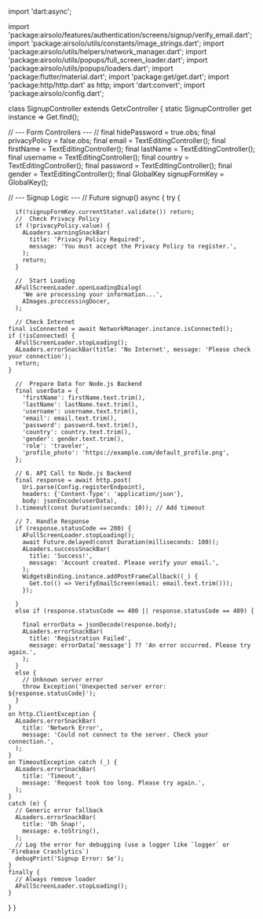 import 'dart:async';

import 'package:airsolo/features/authentication/screens/signup/verify_email.dart';
import 'package:airsolo/utils/constants/image_strings.dart';
import 'package:airsolo/utils/helpers/network_manager.dart';
import 'package:airsolo/utils/popups/full_screen_loader.dart';
import 'package:airsolo/utils/popups/loaders.dart';
import 'package:flutter/material.dart';
import 'package:get/get.dart';
import 'package:http/http.dart' as http; 
import 'dart:convert'; 
import 'package:airsolo/config.dart';

class SignupController extends GetxController {
  static SignupController get instance => Get.find();

  // --- Form Controllers --- //
  final hidePassword = true.obs;
  final privacyPolicy = false.obs; 
  final email = TextEditingController();
  final firstName = TextEditingController();
  final lastName = TextEditingController();
  final username = TextEditingController();
  final country = TextEditingController();
  final password = TextEditingController();
  final gender = TextEditingController();
  final GlobalKey<FormState>  signupFormKey = GlobalKey<FormState>();

  // --- Signup Logic --- //
  Future<void> signup() async {
    try {

      
      if(!signupFormKey.currentState!.validate()) return;
      //  Check Privacy Policy
      if (!privacyPolicy.value) {
        ALoaders.warningSnackBar(
          title: 'Privacy Policy Required',
          message: 'You must accept the Privacy Policy to register.',
        );
        return;
      }
      
      //  Start Loading
      AFullScreenLoader.openLoadingDialog(
        'We are processing your information...', 
        AImages.proccessingDocer,
      );

      // Check Internet
    final isConnected = await NetworkManager.instance.isConnected();
    if (!isConnected) {
      AFullScreenLoader.stopLoading();
      ALoaders.errorSnackBar(title: 'No Internet', message: 'Please check your connection');
      return;
    }

      //  Prepare Data for Node.js Backend
      final userData = {
        'firstName': firstName.text.trim(),
        'lastName': lastName.text.trim(),
        'username': username.text.trim(),
        'email': email.text.trim(),
        'password': password.text.trim(),
        'country': country.text.trim(),
        'gender': gender.text.trim(),
        'role': 'traveler', 
        'profile_photo': 'https://example.com/default_profile.png', 
      };

      // 6. API Call to Node.js Backend
      final response = await http.post(
        Uri.parse(Config.registerEndpoint),
        headers: {'Content-Type': 'application/json'},
        body: jsonEncode(userData),
      ).timeout(const Duration(seconds: 10)); // Add timeout

      // 7. Handle Response
      if (response.statusCode == 200) {
        AFullScreenLoader.stopLoading();
        await Future.delayed(const Duration(milliseconds: 100));
        ALoaders.successSnackBar(
          title: 'Success!',
          message: 'Account created. Please verify your email.',
        );
        WidgetsBinding.instance.addPostFrameCallback((_) {
          Get.to(() => VerifyEmailScreen(email: email.text.trim()));
        });

      } 
      else if (response.statusCode == 400 || response.statusCode == 409) {
        
        final errorData = jsonDecode(response.body);
        ALoaders.errorSnackBar(
          title: 'Registration Failed',
          message: errorData['message'] ?? 'An error occurred. Please try again.',
        );
      } 
      else {
        // Unknown server error
        throw Exception('Unexpected server error: ${response.statusCode}');
      }
    } 
    on http.ClientException {
      ALoaders.errorSnackBar(
        title: 'Network Error',
        message: 'Could not connect to the server. Check your connection.',
      );
    } 
    on TimeoutException catch (_) {
      ALoaders.errorSnackBar(
        title: 'Timeout',
        message: 'Request took too long. Please try again.',
      );
    } 
    catch (e) {
      // Generic error fallback
      ALoaders.errorSnackBar(
        title: 'Oh Snap!',
        message: e.toString(),
      );
      // Log the error for debugging (use a logger like `logger` or `Firebase Crashlytics`)
      debugPrint('Signup Error: $e');
    } 
    finally {
      // Always remove loader
      AFullScreenLoader.stopLoading();
    }
  }
}